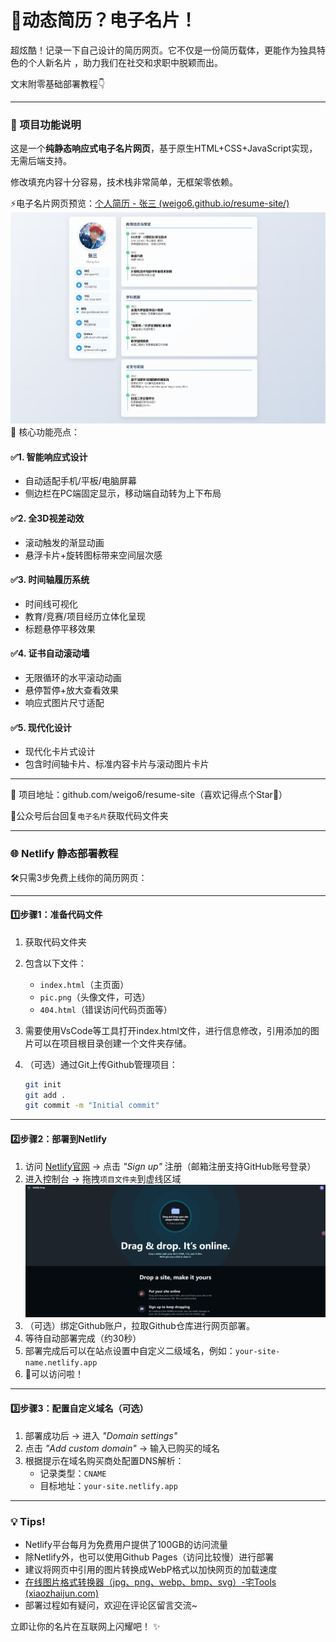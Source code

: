 # 📣动态简历？电子名片！

超炫酷！记录一下自己设计的简历网页。它不仅是一份简历载体，更能作为独具特色的个人新名片 ，助力我们在社交和求职中脱颖而出。

文末附零基础部署教程👇

---

### 📝 项目功能说明

这是一个**纯静态响应式电子名片网页**，基于原生HTML+CSS+JavaScript实现，无需后端支持。

修改填充内容十分容易，技术栈非常简单，无框架零依赖。

⚡电子名片网页预览：[个人简历 - 张三 (weigo6.github.io/resume-site/)](https://weigo6.github.io/resume-site/)
![example](./个人简历.assets/example.png)
🎯 核心功能亮点：

#### ✅1. **智能响应式设计**

- 自动适配手机/平板/电脑屏幕  
- 侧边栏在PC端固定显示，移动端自动转为上下布局  

#### ✅2. **全3D视差动效**

- 滚动触发的渐显动画 
- 悬浮卡片+旋转图标带来空间层次感

#### ✅3. **时间轴履历系统**

- 时间线可视化  
- 教育/竞赛/项目经历立体化呈现
- 标题悬停平移效果  

#### ✅4. **证书自动滚动墙**

- 无限循环的水平滚动动画
- 悬停暂停+放大查看效果  
- 响应式图片尺寸适配  

#### ✅5. **现代化设计**

- 现代化卡片式设计  
- 包含时间轴卡片、标准内容卡片与滚动图片卡片

---

📌 项目地址：github.com/weigo6/resume-site（喜欢记得点个Star🌟）

📌公众号后台回复`电子名片`获取代码文件夹

---

### 🌐 Netlify 静态部署教程

🛠️只需3步免费上线你的简历网页：

---

#### 1️⃣步骤1：准备代码文件

1. 获取代码文件夹
2. 包含以下文件：  
   - `index.html`（主页面）  
   - `pic.png`（头像文件，可选）  
   - `404.html`（错误访问代码页面等）
3. 需要使用VsCode等工具打开index.html文件，进行信息修改，引用添加的图片可以在项目根目录创建一个文件夹存储。
4. （可选）通过Git上传Github管理项目：  

   ```bash
   git init
   git add .
   git commit -m "Initial commit"
   ```

---

#### 2️⃣步骤2：部署到Netlify

1. 访问 [Netlify官网](https://www.netlify.com/) → 点击 _"Sign up"_ 注册（邮箱注册支持GitHub账号登录）  
2. 进入控制台 → 拖拽`项目文件夹`到虚线区域  
   ![image-20250407120211010](./个人简历.assets/image-20250407120211010.png)
3. （可选）绑定Github账户，拉取Github仓库进行网页部署。
4. 等待自动部署完成（约30秒）  
5. 部署完成后可以在站点设置中自定义二级域名，例如：`your-site-name.netlify.app`
6. 🌟可以访问啦！

---

#### 3️⃣步骤3：配置自定义域名（可选）

1. 部署成功后 → 进入 _"Domain settings"_  
2. 点击 _"Add custom domain"_ → 输入已购买的域名  
3. 根据提示在域名购买商处配置DNS解析：  
   - 记录类型：`CNAME`  
   - 目标地址：`your-site.netlify.app`  

---

### 💡 Tips!

- Netlify平台每月为免费用户提供了100GB的访问流量
- 除Netlify外，也可以使用Github Pages（访问比较慢）进行部署
- 建议将网页中引用的图片转换成WebP格式以加快网页的加载速度
- [在线图片格式转换器（jpg、png、webp、bmp、svg）-宅Tools (xiaozhaijun.com)](https://tools.xiaozhaijun.com/#/index)
- 部署过程如有疑问，欢迎在评论区留言交流~

立即让你的名片在互联网上闪耀吧！ ✨  
